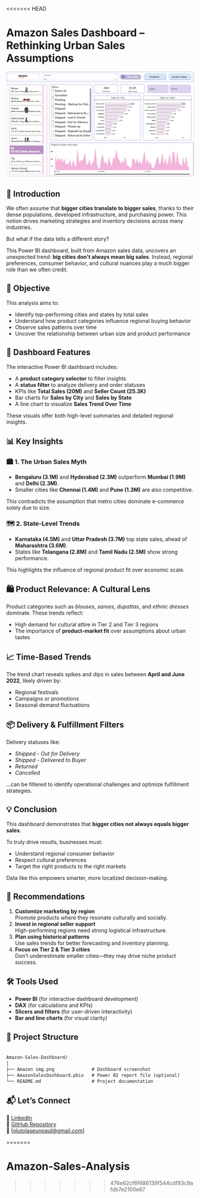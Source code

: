 <<<<<<< HEAD
# Amazon Sales Dashboard – Rethinking Urban Sales Assumptions

![Amazon Sales Dashboard](/Amazon%20img.png)

## 📍 Introduction

We often assume that **bigger cities translate to bigger sales**, thanks to their dense populations, developed infrastructure, and purchasing power. This notion drives marketing strategies and inventory decisions across many industries.

But what if the data tells a different story?

This Power BI dashboard, built from Amazon sales data, uncovers an unexpected trend: **big cities don't always mean big sales**. Instead, regional preferences, consumer behavior, and cultural nuances play a much bigger role than we often credit.

## 🎯 Objective

This analysis aims to:
- Identify top-performing cities and states by total sales
- Understand how product categories influence regional buying behavior
- Observe sales patterns over time
- Uncover the relationship between urban size and product performance

## 🧭 Dashboard Features

The interactive Power BI dashboard includes:
- A **product category selector** to filter insights
- A **status filter** to analyze delivery and order statuses
- KPIs like **Total Sales (20M)** and **Seller Count (25.3K)**
- Bar charts for **Sales by City** and **Sales by State**
- A line chart to visualize **Sales Trend Over Time**

These visuals offer both high-level summaries and detailed regional insights.


## 📊 Key Insights

### 🏙️ 1. The Urban Sales Myth
- **Bengaluru (3.1M)** and **Hyderabad (2.3M)** outperform **Mumbai (1.9M)** and **Delhi (2.3M)**.
- Smaller cities like **Chennai (1.4M)** and **Pune (1.3M)** are also competitive.

This contradicts the assumption that metro cities dominate e-commerce solely due to size.

### 🗺️ 2. State-Level Trends
- **Karnataka (4.5M)** and **Uttar Pradesh (3.7M)** top state sales, ahead of **Maharashtra (3.6M)**.
- States like **Telangana (2.8M)** and **Tamil Nadu (2.5M)** show strong performance.

This highlights the influence of regional product fit over economic scale.

## 🛍️ Product Relevance: A Cultural Lens

Product categories such as *blouses*, *sarees*, *dupattas*, and *ethnic dresses* dominate. These trends reflect:
- High demand for cultural attire in Tier 2 and Tier 3 regions
- The importance of **product-market fit** over assumptions about urban tastes

## 📈 Time-Based Trends

The trend chart reveals spikes and dips in sales between **April and June 2022**, likely driven by:
- Regional festivals
- Campaigns or promotions
- Seasonal demand fluctuations


## 📦 Delivery & Fulfillment Filters

Delivery statuses like:
- *Shipped - Out for Delivery*
- *Shipped - Delivered to Buyer*
- *Returned*
- *Cancelled*

...can be filtered to identify operational challenges and optimize fulfillment strategies.



## 💡 Conclusion

This dashboard demonstrates that **bigger cities not always equals bigger sales**.

To truly drive results, businesses must:
- Understand regional consumer behavior
- Respect cultural preferences
- Target the right products to the right markets

Data like this empowers smarter, more localized decision-making.

## 📘 Recommendations

1. **Customize marketing by region**  
   Promote products where they resonate culturally and socially.
2. **Invest in regional seller support**  
   High-performing regions need strong logistical infrastructure.
3. **Plan using historical patterns**  
   Use sales trends for better forecasting and inventory planning.
4. **Focus on Tier 2 & Tier 3 cities**  
   Don’t underestimate smaller cities—they may drive niche product success.

## 🛠 Tools Used

- **Power BI** (for interactive dashboard development)
- **DAX** (for calculations and KPIs)
- **Slicers and filters** (for user-driven interactivity)
- **Bar and line charts** (for visual clarity)

## 📂 Project Structure

```

Amazon-Sales-Dashboard/
│
├── Amazon img.png              # Dashboard screenshot
├── AmazonSalesDashboard.pbix   # Power BI report file (optional)
└── README.md                   # Project documentation

```

## 📬 Let’s Connect

📎 [LinkedIn](https://www.linkedin.com/in/seunpaul/)  
📁 [GitHub Repository](https://github.com/SeunPaul-tech/Amazon-Sales-Analysis)  
📧 [olutolaseunpaul@gmail.com]

=======
# Amazon-Sales-Analysis
>>>>>>> 476e62cf6f686139f544cdf93c9afdb7e2100e67
